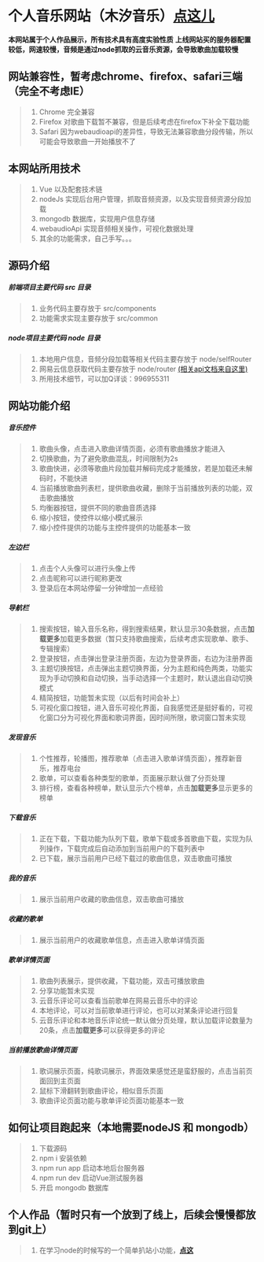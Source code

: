 # 个人音乐网站（木汐音乐）[点这儿](http://39.108.72.180:8081)
**本网站属于个人作品展示，所有技术具有高度实验性质**
**上线网站买的服务器配置较低，网速较慢，音频是通过node抓取的云音乐资源，会导致歌曲加载较慢**

## 网站兼容性，暂考虑chrome、firefox、safari三端（完全不考虑IE）
> 1. Chrome 完全兼容
> 2. Firefox 对歌曲下载暂不兼容，但是后续考虑在firefox下补全下载功能
> 3. Safari 因为webaudioapi的差异性，导致无法兼容歌曲分段传输，所以可能会导致歌曲一开始播放不了



## 本网站所用技术
> 1. Vue 以及配套技术链
> 2. nodeJs 实现后台用户管理，抓取音频资源，以及实现音频资源分段加载
> 3. mongodb 数据库，实现用户信息存储
> 4. webaudioApi 实现音频相关操作，可视化数据处理
> 5. 其余的功能需求，自己手写。。。



## 源码介绍
##### 前端项目主要代码 src 目录
> 1. 业务代码主要存放于 src/components
> 2. 功能需求实现主要存放于 src/common
##### node项目主要代码 node 目录
> 1. 本地用户信息，音频分段加载等相关代码主要存放于 node/selfRouter
> 2. 网易云信息获取代码主要存放于 node/router [(相关api文档来自这里)](https://binaryify.github.io/NeteaseCloudMusicApi)
> 3. 所用技术细节，可以加Q详谈：996955311



## 网站功能介绍
##### 音乐控件
> 1. 歌曲头像，点击进入歌曲详情页面，必须有歌曲播放才能进入
> 2. 切换歌曲，为了避免歌曲混乱，时间限制为2s
> 3. 歌曲快进，必须等歌曲片段加载并解码完成才能播放，若是加载还未解码时，不能快进
> 4. 当前播放歌曲列表栏，提供歌曲收藏，删除于当前播放列表的功能，双击歌曲播放
> 5. 均衡器按钮，提供不同的歌曲音质选择
> 6. 缩小按钮，使控件以缩小模式展示
> 7. 缩小控件提供的功能与主控件提供的功能基本一致

##### 左边栏
> 1. 点击个人头像可以进行头像上传
> 2. 点击昵称可以进行昵称更改
> 3. 登录后在本网站停留一分钟增加一点经验

##### 导航栏
> 1. 搜索按钮，输入音乐名称，得到搜索结果，默认显示30条数据，点击**加载更多**加载更多数据（暂只支持歌曲搜索，后续考虑实现歌单、歌手、专辑搜索）
> 2. 登录按钮，点击弹出登录注册页面，左边为登录界面，右边为注册界面
> 3. 主题切换按钮，点击弹出主题切换界面，分为主题和纯色两类，功能实现为手动切换和自动切换，当手动选择一个主题时，默认退出自动切换模式
> 4. 精简按钮，功能暂未实现（以后有时间会补上）
> 5. 可视化窗口按钮，进入音乐可视化界面，自我感觉还是挺好看的，可视化窗口分为可视化界面和歌词界面，因时间所限，歌词窗口暂未实现

##### 发现音乐
> 1. 个性推荐，轮播图，推荐歌单（点击进入歌单详情页面），推荐新音乐，推荐电台
> 2. 歌单，可以查看各种类型的歌单，页面展示默认做了分页处理
> 3. 排行榜，查看各种榜单，默认显示六个榜单，点击**加载更多**显示更多的榜单

##### 下载音乐
> 1. 正在下载，下载功能为队列下载，歌单下载或多首歌曲下载，实现为队列操作，下载完成后自动添加到当前用户的下载列表中
> 2. 已下载，展示当前用户已经下载过的歌曲信息，双击歌曲可播放

##### 我的音乐
> 1. 展示当前用户收藏的歌曲信息，双击歌曲可播放

##### 收藏的歌单
> 1. 展示当前用户的收藏歌单信息，点击进入歌单详情页面

##### 歌单详情页面
> 1. 歌曲列表展示，提供收藏，下载功能，双击可播放歌曲
> 2. 分享功能暂未实现
> 3. 云音乐评论可以查看当前歌单在网易云音乐中的评论
> 4. 本地评论，可以对当前歌单进行评论，也可以对某条评论进行回复
> 5. 云音乐评论和本地音乐评论统一默认做分页处理，默认加载评论数量为20条，点击**加载更多**可以获得更多的评论

##### 当前播放歌曲详情页面
> 1. 歌词展示页面，纯歌词展示，界面效果感觉还是蛮舒服的，点击当前页面回到主页面
> 2. 鼠标下滑翻转到歌曲评论，相似音乐页面
> 3. 歌曲评论页面功能与歌单评论页面功能基本一致



## 如何让项目跑起来（本地需要nodeJS 和 mongodb）
> 1. 下载源码
> 2. npm i 安装依赖
> 3. npm run app 启动本地后台服务器
> 4. npm run dev 启动Vue测试服务器
> 5. 开启 mongodb 数据库



## 个人作品（暂时只有一个放到了线上，后续会慢慢都放到git上）
> 1. 在学习node的时候写的一个简单扒站小功能，[**点这**](https://www.npmjs.com/package/cavaliers)
